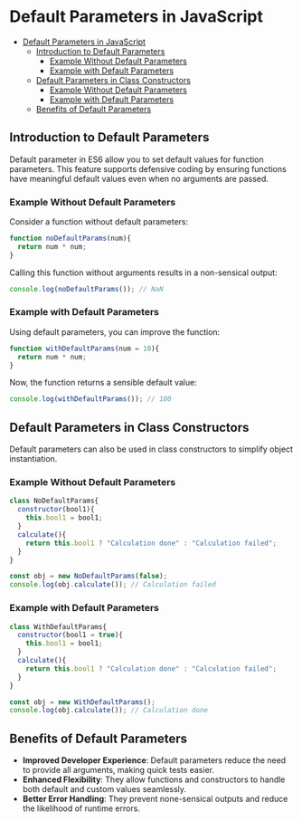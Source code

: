 # Default Parameters in JavaScript

<!--toc:start-->

- [Default Parameters in JavaScript](#default-parameters-in-javascript)
  - [Introduction to Default Parameters](#introduction-to-default-parameters)
    - [Example Without Default Parameters](#example-without-default-parameters)
    - [Example with Default Parameters](#example-with-default-parameters)
  - [Default Parameters in Class Constructors](#default-parameters-in-class-constructors)
    - [Example Without Default Parameters](#example-without-default-parameters)
    - [Example with Default Parameters](#example-with-default-parameters)
  - [Benefits of Default Parameters](#benefits-of-default-parameters)
  <!--toc:end-->

## Introduction to Default Parameters

Default parameter in ES6 allow you to set default values for function parameters. This feature supports defensive coding by ensuring functions have meaningful default values even when no arguments are passed.

### Example Without Default Parameters

Consider a function without default parameters:

```JavaScript
function noDefaultParams(num){
  return num * num;
}
```

Calling this function without arguments results in a non-sensical output:

```JavaScript
console.log(noDefaultParams()); // NaN
```

### Example with Default Parameters

Using default parameters, you can improve the function:

```JavaScript
function withDefaultParams(num = 10){
  return num * num;
}
```

Now, the function returns a sensible default value:

```JavaScript
console.log(withDefaultParams()); // 100
```

## Default Parameters in Class Constructors

Default parameters can also be used in class constructors to simplify object instantiation.

### Example Without Default Parameters

```JavaScript
class NoDefaultParams{
  constructor(bool1){
    this.bool1 = bool1;
  }
  calculate(){
    return this.bool1 ? "Calculation done" : "Calculation failed";
  }
}

const obj = new NoDefaultParams(false);
console.log(obj.calculate()); // Calculation failed
```

### Example with Default Parameters

```JavaScript
class WithDefaultParams{
  constructor(bool1 = true){
    this.bool1 = bool1;
  }
  calculate(){
    return this.bool1 ? "Calculation done" : "Calculation failed";
  }
}

const obj = new WithDefaultParams();
console.log(obj.calculate()); // Calculation done
```

## Benefits of Default Parameters

- **Improved Developer Experience**: Default parameters reduce the need to provide all arguments, making quick tests easier.
- **Enhanced Flexibility**: They allow functions and constructors to handle both default and custom values seamlessly.
- **Better Error Handling**: They prevent none-sensical outputs and reduce the likelihood of runtime errors.
